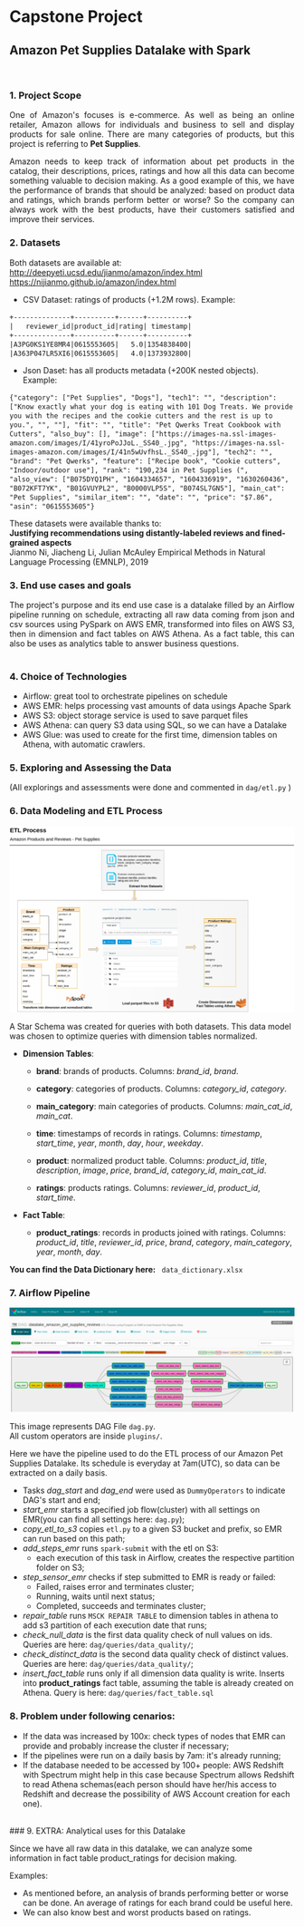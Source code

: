 # Capstone Project
## Amazon Pet Supplies Datalake with Spark  
<br/>

### 1. Project Scope
<div style="text-align: justify"> One of Amazon's focuses is e-commerce. As well as being an online retailer, Amazon allows for individuals and business to sell and display products for sale online. 
There are many categories of products, but this project is referring to <b>Pet Supplies</b>.  

Amazon needs to keep track of information about pet products in the catalog, their descriptions, prices, ratings and how all this data can become something valuable to decision making. As a good example of this, we have the performance of brands that should be analyzed: based on product data and ratings, which brands perform better or worse? So the company can always work with the best products, have their customers satisfied and improve their services. </div>


### 2. Datasets
Both datasets are available at: 
<br/>
http://deepyeti.ucsd.edu/jianmo/amazon/index.html
<br/>
https://nijianmo.github.io/amazon/index.html


- CSV Dataset: ratings of products (+1.2M rows).
Example:
```
+--------------+----------+------+----------+
|   reviewer_id|product_id|rating| timestamp|
+--------------+----------+------+----------+
|A3PG0KS1YE8MR4|0615553605|   5.0|1354838400|
|A363P047LR5XI6|0615553605|   4.0|1373932800|
```

- Json Daset: has all products metadata (+200K nested objects). Example:
```
{"category": ["Pet Supplies", "Dogs"], "tech1": "", "description": ["Know exactly what your dog is eating with 101 Dog Treats. We provide you with the recipes and the cookie cutters and the rest is up to you.", "", ""], "fit": "", "title": "Pet Qwerks Treat Cookbook with Cutters", "also_buy": [], "image": ["https://images-na.ssl-images-amazon.com/images/I/41yroPoJJoL._SS40_.jpg", "https://images-na.ssl-images-amazon.com/images/I/41n5wUvfhsL._SS40_.jpg"], "tech2": "", "brand": "Pet Qwerks", "feature": ["Recipe book", "Cookie cutters", "Indoor/outdoor use"], "rank": "190,234 in Pet Supplies (", "also_view": ["B075DYQ1PH", "1604334657", "1604336919", "1630260436", "B072KFT7YK", "B01GVUYPL2", "B0000VLP5S", "B074SL7GN5"], "main_cat": "Pet Supplies", "similar_item": "", "date": "", "price": "$7.86", "asin": "0615553605"}
```
These datasets were available thanks to:
<br/>
**Justifying recommendations using distantly-labeled reviews and fined-grained aspects**
<br/>
Jianmo Ni, Jiacheng Li, Julian McAuley
Empirical Methods in Natural Language Processing (EMNLP), 2019


### 3. End use cases and goals
<div style="text-align: justify">
The project's purpose and its end use case is a datalake filled by an Airflow pipeline running on schedule, extracting all raw data coming from json and csv sources using PySpark on AWS EMR, transformed into files on AWS S3, then in dimension and fact tables on AWS Athena. As a fact table, this can also be uses as analytics table to answer business questions.
</div>
<br/>

### 4. Choice of Technologies
- Airflow: great tool to orchestrate pipelines on schedule
- AWS EMR: helps processing vast amounts of data usings Apache Spark
- AWS S3: object storage service is used to save parquet files
- AWS Athena: can query S3 data using SQL, so we can have a Datalake
- AWS Glue: was used to create for the first time, dimension tables on Athena, with automatic crawlers.

### 5. Exploring and Assessing the Data
(All explorings and assessments were done and commented in ```dag/etl.py``` )

### 6. Data Modeling and ETL Process
![image info](./etl_flow.png)

A Star Schema was created for queries with both datasets. 
This data model was chosen to optimize queries with dimension tables normalized.

- **Dimension Tables**:

   - **brand**: brands of products. Columns: *brand_id*, *brand*.

   - **category**: categories of products. Columns: *category_id*, *category*.

   - **main_category**: main categories of products. Columns: *main_cat_id*, *main_cat*.

   - **time**: timestamps of records in ratings. Columns: *timestamp*, *start_time*, *year*, *month*, *day*, *hour*, *weekday*.

   - **product**: normalized product table. Columns: *product_id*, *title*, *description*, *image*, *price*, *brand_id*, *category_id*, *main_cat_id*.

   - **ratings**: products ratings. Columns: *reviewer_id*, *product_id*, *start_time*.

 - **Fact Table**: 

   - **product_ratings**: records in products joined with ratings. Columns: *product_id*, *title*, *reviewer_id*, *price*, *brand*, *category*, *main_category*, *year*, *month*, *day*.

**You can find the Data Dictionary here:** ``` data_dictionary.xlsx```

### 7. Airflow Pipeline
![image info](./airflow_dag.png)

This image represents DAG File ```dag.py```.
<br/>
All custom operators are inside ```plugins/```.

Here we have the pipeline used to do the ETL process of our Amazon Pet Supplies Datalake.
Its schedule is everyday at 7am(UTC), so data can be extracted on a daily basis.

- Tasks *dag_start* and *dag_end* were used as ``` DummyOperators ``` to indicate DAG's start and end;
- *start_emr* starts a specified job flow(cluster) with all settings on EMR(you can find all settings here: ```dag.py```);
- *copy_etl_to_s3* copies ```etl.py``` to a given S3 bucket and prefix, so EMR can run based on this path;
- *add_steps_emr* runs ``` spark-submit ``` with the etl on S3:
    - each execution of this task in Airflow, creates the respective partition folder on S3;
- *step_sensor_emr* checks if step submitted to EMR is ready or failed:
    - Failed, raises error and terminates cluster;
    - Running, waits until next status;
    - Completed, succeeds and terminates cluster;
- *repair_table* runs ``` MSCK REPAIR TABLE ``` to dimension tables in athena to add s3 partition of each execution date that runs;
- *check_null_data* is the first data quality check of null values on ids. Queries are here: ```dag/queries/data_quality/```;
- *check_distinct_data* is the second data quality check of distinct values. Queries are here: ```dag/queries/data_quality/```;
- *insert_fact_table* runs only if all dimension data quality is write. Inserts into **product_ratings** fact table, assuming the table is already created on Athena. Query is here: ```dag/queries/fact_table.sql```

### 8. Problem under following cenarios:
- If the data was increased by 100x: check types of nodes that EMR can provide and probably increase the cluster if necessary;
- If the pipelines were run on a daily basis by 7am: it's already running;
- If the database needed to be accessed by 100+ people: AWS Redshift with Spectrum might help in this case because Spectrum allows Redshift to read Athena schemas(each person should have her/his access to Redshift and decrease the possibility of AWS Account creation for each one).
<br/>
### 9. EXTRA: Analytical uses for this Datalake
<p>Since we have all raw data in this datalake, we can analyze some information in fact table product_ratings for decision making.</p>
Examples:

- As mentioned before, an analysis of brands performing better or worse can be done. An average of ratings for each brand could be useful here.
- We can also know best and worst products based on ratings.

